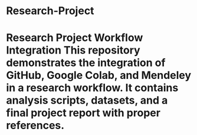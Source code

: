 # Research-Project
# Research Project Workflow Integration This repository demonstrates the integration of GitHub, Google Colab, and Mendeley in a research workflow.  It contains analysis scripts, datasets, and a final project report with proper references.
